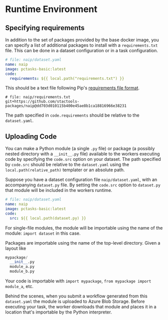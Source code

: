 # Runtime Environment

## Specifying requirements

In addition to the set of packages provided by the base docker image, you can specify a list of additional packages
to install with a `requirements.txt` file. This can be done in a dataset configuration or in a task configuration.

```yaml
# file: naip/dataset.yaml
name: naip
image: pctasks-basic:latest
code:
  requirements: ${{ local.path("requirements.txt") }}
```

This should be a text file following Pip's [requirements file format](https://pip.pypa.io/en/latest/reference/requirements-file-format/).

```
# file: naip/requirements.txt
git+https://github.com/stactools-packages/naip@dd703d010115b400e45ae8b1ca18816966e38231
```

The path specified in `code.requirements` should be relative to the `dataset.yaml`.

## Uploading Code

You can make a Python module (a single `.py` file) or package (a possibly nested directory with a `__init__.py` file) available
to the workers executing code by specifying the `code.src` option on your dataset. The path specified by `code.src` should be relative to
the `dataset.yaml` using the ``local.path(relative_path)`` templater or an absolute path.

Suppose you have a dataset configuration file `naip/dataset.yaml`, with an accompanying `dataset.py` file. By setting the `code.src` option to `dataset.py`
that module will be included in the workers runtime.

```yaml
# file: naip/dataset.yaml
name: naip
image: pctasks-basic:latest
code:
  src: ${{ local.path(dataset.py) }}
```

For single-file modules, the module will be importable using the name of the module: `import dataset` in this case.

Packages are importable using the name of the top-level directory. Given a layout like

```python
mypackage/
  __init__.py
  module_a.py
  module_b.py
```

Your code is importable with `import mypackage`, `from mypackage import module_a`, etc.

Behind the scenes, when you submit a workflow generated from this `dataset.yaml`
the module is uploaded to Azure Blob Storage. Before executing your task, the
worker downloads that module and places it in a location that's importable by
the Python interpreter.